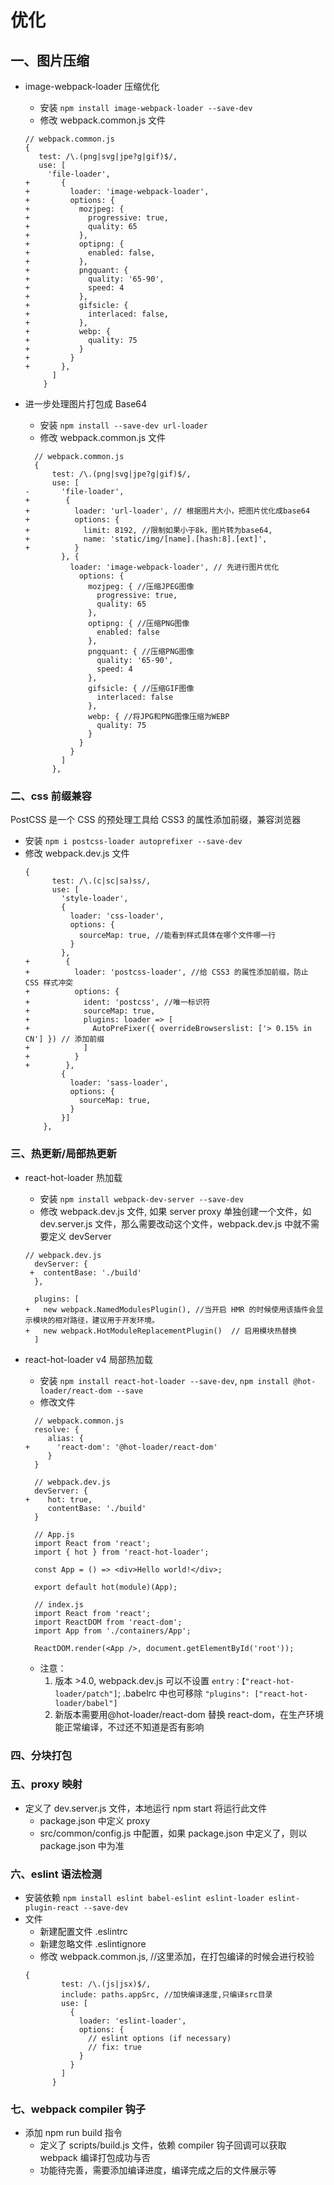 # 优化

## 一、图片压缩

- image-webpack-loader 压缩优化
  - 安装 `npm install image-webpack-loader --save-dev`
  - 修改 webpack.common.js 文件
  ```
  // webpack.common.js
  {
     test: /\.(png|svg|jpe?g|gif)$/,
     use: [
       'file-loader',
  +       {
  +         loader: 'image-webpack-loader',
  +         options: {
  +           mozjpeg: {
  +             progressive: true,
  +             quality: 65
  +           },
  +           optipng: {
  +             enabled: false,
  +           },
  +           pngquant: {
  +             quality: '65-90',
  +             speed: 4
  +           },
  +           gifsicle: {
  +             interlaced: false,
  +           },
  +           webp: {
  +             quality: 75
  +           }
  +         }
  +       },
        ]
      }
  ```
- 进一步处理图片打包成 Base64

  - 安装 `npm install --save-dev url-loader`
  - 修改 webpack.common.js 文件

  ```
    // webpack.common.js
    {
        test: /\.(png|svg|jpe?g|gif)$/,
        use: [
  -       'file-loader',
  +        {
  +          loader: 'url-loader', // 根据图片大小，把图片优化成base64
  +          options: {
  +            limit: 8192, //限制如果小于8k，图片转为base64,
  +            name: 'static/img/[name].[hash:8].[ext]',
  +          }
          }, {
            loader: 'image-webpack-loader', // 先进行图片优化
              options: {
                mozjpeg: { //压缩JPEG图像
                  progressive: true,
                  quality: 65
                },
                optipng: { //压缩PNG图像
                  enabled: false
                },
                pngquant: { //压缩PNG图像
                  quality: '65-90',
                  speed: 4
                },
                gifsicle: { //压缩GIF图像
                  interlaced: false
                },
                webp: { //将JPG和PNG图像压缩为WEBP
                  quality: 75
                }
              }
            }
          ]
        },
  ```

### 二、css 前缀兼容

PostCSS 是一个 CSS 的预处理工具给 CSS3 的属性添加前缀，兼容浏览器

- 安装 `npm i postcss-loader autoprefixer --save-dev`
- 修改 webpack.dev.js 文件
  ```
  {
        test: /\.(c|sc|sa)ss/,
        use: [
          'style-loader',
          {
            loader: 'css-loader',
            options: {
              sourceMap: true, //能看到样式具体在哪个文件哪一行
            }
          },
  +        {
  +          loader: 'postcss-loader', //给 CSS3 的属性添加前缀，防止 CSS 样式冲突
  +          options: {
  +            ident: 'postcss', //唯一标识符
  +            sourceMap: true,
  +            plugins: loader => [
  +              AutoPreFixer({ overrideBrowserslist: ['> 0.15% in CN'] }) // 添加前缀
  +            ]
  +          }
  +        },
          {
            loader: 'sass-loader',
            options: {
              sourceMap: true,
            }
          }]
      },
  ```

### 三、热更新/局部热更新

- react-hot-loader 热加载

  - 安装 `npm install webpack-dev-server --save-dev`
  - 修改 webpack.dev.js 文件, 如果 server proxy 单独创建一个文件，如 dev.server.js 文件，那么需要改动这个文件，webpack.dev.js 中就不需要定义 devServer

  ```
  // webpack.dev.js
    devServer: {
   +  contentBase: './build'
    },

    plugins: [
  +   new webpack.NamedModulesPlugin(), //当开启 HMR 的时候使用该插件会显示模块的相对路径，建议用于开发环境。
  +   new webpack.HotModuleReplacementPlugin()  // 启用模块热替换
    ]
  ```

- react-hot-loader v4 局部热加载
  - 安装 `npm install react-hot-loader --save-dev`, `npm install @hot-loader/react-dom --save`
  - 修改文件
  ```
    // webpack.common.js
    resolve: {
       alias: {
  +      'react-dom': '@hot-loader/react-dom'
       }
    }
  ```
  ```
    // webpack.dev.js
    devServer: {
  +    hot: true,
       contentBase: './build'
    }
  ```
  ```
    // App.js
    import React from 'react';
    import { hot } from 'react-hot-loader';

    const App = () => <div>Hello world!</div>;

    export default hot(module)(App);
  ```
  ```
    // index.js
    import React from 'react';
    import ReactDOM from 'react-dom';
    import App from './containers/App';

    ReactDOM.render(<App />, document.getElementById('root'));
  ```
  - 注意：
    1.  版本 >4.0, webpack.dev.js 可以不设置 `entry：【"react-hot-loader/patch"]`; .babelrc 中也可移除 `"plugins": ["react-hot-loader/babel"]`
    2.  新版本需要用@hot-loader/react-dom 替换 react-dom，在生产环境能正常编译，不过还不知道是否有影响

### 四、分块打包

### 五、proxy 映射

- 定义了 dev.server.js 文件，本地运行 npm start 将运行此文件
  - package.json 中定义 proxy
  - src/common/config.js 中配置，如果 package.json 中定义了，则以 package.json 中为准

### 六、eslint 语法检测

- 安装依赖 `npm install eslint babel-eslint eslint-loader eslint-plugin-react --save-dev`
- 文件
  - 新建配置文件 .eslintrc
  - 新建忽略文件 .eslintignore
  - 修改 webpack.common.js, //这里添加，在打包编译的时候会进行校验
  ```
  {
          test: /\.(js|jsx)$/,
          include: paths.appSrc, //加快编译速度,只编译src目录
          use: [
            {
              loader: 'eslint-loader',
              options: {
                // eslint options (if necessary)
                // fix: true
              }
            }
          ]
        }
  ```

### 七、webpack compiler 钩子

- 添加 npm run build 指令
  - 定义了 scripts/build.js 文件，依赖 compiler 钩子回调可以获取 webpack 编译打包成功与否
  - 功能待完善，需要添加编译进度，编译完成之后的文件展示等
